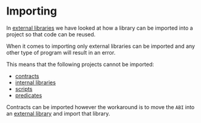 # Importing

In [external libraries](../../language/program-types/libraries/external.md) we have looked at how a library can be imported into a project so that code can be reused.

When it comes to importing only external libraries can be imported and any other type of program will result in an error.

This means that the following projects cannot be imported:

- [contracts](../../language/program-types/contract.md)
- [internal libraries](../../language/program-types/libraries/internal.md)
- [scripts](../../language/program-types/script.md)
- [predicates](../../language/program-types/predicate.md)

Contracts can be imported however the workaround is to move the `ABI` into an [external library](../../language/program-types/libraries/external.md) and import that library.
